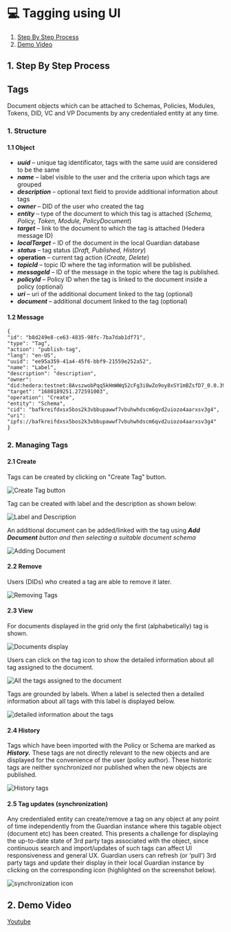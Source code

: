 # 💻 Tagging using UI

1. [Step By Step Process](tagging-using-ui.md#id-1.-step-by-step-process)
2. [Demo Video](tagging-using-ui.md#id-2.-demo-video)

## 1. Step By Step Process

## Tags

Document objects which can be attached to Schemas, Policies, Modules, Tokens, DID, VC and VP Documents by any credentialed entity at any time.

### **1. Structure**

#### **1.1 Object**

* _**uuid**_ – unique tag identificator, tags with the same uuid are considered to be the same
* _**name**_ – label visible to the user and the criteria upon which tags are grouped
* _**description**_ – optional text field to provide additional information about tags
* _**owner**_ – DID of the user who created the tag
* _**entity**_ – type of the document to which this tag is attached (_Schema, Policy, Token, Module, PolicyDocument_)
* _**target**_ – link to the document to which the tag is attached (Hedera message ID)
* _**localTarget**_ – ID of the document in the local Guardian database
* _**status**_ – tag status (_Draft, Published, History_)
* **operation** – current tag action (_Create, Delete_)
* _**topicId**_ – topic ID where the tag information will be published.
* _**messageId**_ – ID of the message in the topic where the tag is published.
* _**policyId**_ – Policy ID when the tag is linked to the document inside a policy (optional)
* _**uri**_ – uri of the additional document linked to the tag (optional)
* _**document**_ – additional document linked to the tag (optional)

#### **1.2 Message**

```
{
"id": "b8d249e8-ce63-4835-98fc-7ba7dab1df71",
"type": "Tag",
"action": "publish-tag",
"lang": "en-US",
"uuid": "ee95a359-41a4-45f6-bbf9-21559e252a52",
"name": "Label",
"description": "description",
"owner": "did:hedera:testnet:8AvszwobPqq5kHmWWq52cFg3i8wZo9oy8xSY1mBZsfD7_0.0.3916401",
"target": "1680189251.272591003",
"operation": "Create",
"entity": "Schema",
"cid": "bafkreifdxsx5bos2k3vbbupawwf7vbuhwhdscm6qvd2uiozo4aarxsv3g4",
"uri": "ipfs://bafkreifdxsx5bos2k3vbbupawwf7vbuhwhdscm6qvd2uiozo4aarxsv3g4"
}
```

### 2. Managing Tags

#### **2.1 Create**

Tags can be created by clicking on "Create Tag" button.

![Create Tag button](<../../../../.gitbook/assets/0 (2).png>)

Tag can be created with label and the description as shown below:

![Label and Description](<../../../../.gitbook/assets/1 (1) (1) (1) (1) (1) (1) (1) (1).png>)

An additional document can be added/linked with the tag using _**Add Document** button and then selecting a suitable document schema_

![Adding Document](<../../../../.gitbook/assets/2 (1) (1) (1) (1) (1) (1) (1) (1) (1).png>)

#### **2.2 Remove**

Users (DIDs) who created a tag are able to remove it later.

![Removing Tags](<../../../../.gitbook/assets/3 (1) (2).png>)

#### **2.3 View**

For documents displayed in the grid only the first (alphabetically) tag is shown.

![Documents display](<../../../../.gitbook/assets/4 (1) (1) (1) (1) (1) (1) (1) (1) (1).png>)

Users can click on the tag icon to show the detailed information about all tag assigned to the document.

![All the tags assigned to the document](<../../../../.gitbook/assets/5 (1) (1) (1) (1) (1) (1) (1) (1) (1).png>)

Tags are grounded by labels. When a label is selected then a detailed information about all tags with this label is displayed below.

![detailed information about the tags](<../../../../.gitbook/assets/6 (2) (2).png>)

#### **2.4 History**

Tags which have been imported with the Policy or Schema are marked as _**History.**_ These tags are not directly relevant to the new objects and are displayed for the convenience of the user (policy author). These historic tags are neither synchronized nor published when the new objects are published.

![History tags](<../../../../.gitbook/assets/7 (2) (2).png>)

#### **2.5 Tag updates (synchronization)**

Any credentialed entity can create/remove a tag on any object at any point of time independently from the Guardian instance where this tagable object (document etc) has been created. This presents a challenge for displaying the up-to-date state of 3rd party tags associated with the object, since continuous search and import/updates of such tags can affect UI responsiveness and general UX. Guardian users can refresh (or ‘pull’) 3rd party tags and update their display in their local Guardian instance by clicking on the corresponding icon (highlighted on the screenshot below).

![synchronization icon](<../../../../.gitbook/assets/8 (1) (1) (1) (1) (1) (1) (1) (1).png>)

## 2. Demo Video

[Youtube](https://youtu.be/4-ZEpLBPCXc?si=uJtdu4EMFAP79rAL\&t=130)
